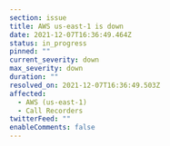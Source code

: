 ```yaml
---
section: issue
title: AWS us-east-1 is down
date: 2021-12-07T16:36:49.464Z
status: in_progress
pinned: ""
current_severity: down
max_severity: down
duration: ""
resolved_on: 2021-12-07T16:36:49.503Z
affected:
  - AWS (us-east-1)
  - Call Recorders
twitterFeed: ""
enableComments: false
---
```

